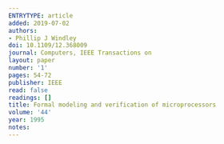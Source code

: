 ```yaml
---
ENTRYTYPE: article
added: 2019-07-02
authors:
- Phillip J Windley
doi: 10.1109/12.368009
journal: Computers, IEEE Transactions on
layout: paper
number: '1'
pages: 54-72
publisher: IEEE
read: false
readings: []
title: Formal modeling and verification of microprocessors
volume: '44'
year: 1995
notes:
---
```

